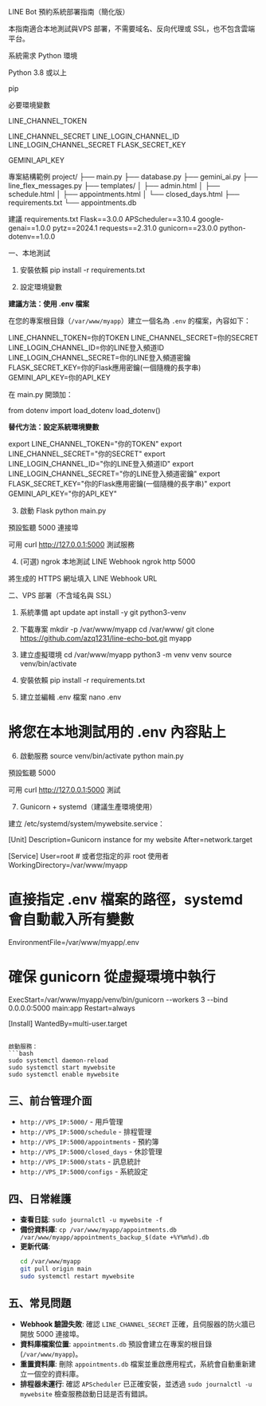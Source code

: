 LINE Bot 預約系統部署指南（簡化版）

本指南適合本地測試與VPS 部署，不需要域名、反向代理或 SSL，也不包含雲端平台。

系統需求
Python 環境

Python 3.8 或以上

pip

必要環境變數

LINE_CHANNEL_TOKEN

LINE_CHANNEL_SECRET
LINE_LOGIN_CHANNEL_ID
LINE_LOGIN_CHANNEL_SECRET
FLASK_SECRET_KEY

GEMINI_API_KEY

專案結構範例
project/
├── main.py
├── database.py
├── gemini_ai.py
├── line_flex_messages.py
├── templates/
│   ├── admin.html
│   ├── schedule.html
│   ├── appointments.html
│   └── closed_days.html
├── requirements.txt
└── appointments.db

建議 requirements.txt
Flask==3.0.0
APScheduler==3.10.4
google-genai==1.0.0
pytz==2024.1
requests==2.31.0
gunicorn==23.0.0
python-dotenv==1.0.0

一、本地測試
1. 安裝依賴
pip install -r requirements.txt

2. 設定環境變數

**建議方法：使用 .env 檔案**

在您的專案根目錄（`/var/www/myapp`）建立一個名為 `.env` 的檔案，內容如下：

LINE_CHANNEL_TOKEN=你的TOKEN
LINE_CHANNEL_SECRET=你的SECRET
LINE_LOGIN_CHANNEL_ID=你的LINE登入頻道ID
LINE_LOGIN_CHANNEL_SECRET=你的LINE登入頻道密鑰
FLASK_SECRET_KEY=你的Flask應用密鑰(一個隨機的長字串)
GEMINI_API_KEY=你的API_KEY

在 main.py 開頭加：

from dotenv import load_dotenv
load_dotenv()


**替代方法：設定系統環境變數**

export LINE_CHANNEL_TOKEN="你的TOKEN"
export LINE_CHANNEL_SECRET="你的SECRET"
export LINE_LOGIN_CHANNEL_ID="你的LINE登入頻道ID"
export LINE_LOGIN_CHANNEL_SECRET="你的LINE登入頻道密鑰"
export FLASK_SECRET_KEY="你的Flask應用密鑰(一個隨機的長字串)"
export GEMINI_API_KEY="你的API_KEY"

3. 啟動 Flask
python main.py


預設監聽 5000 連接埠

可用 curl http://127.0.0.1:5000 測試服務

4. (可選) ngrok 本地測試 LINE Webhook
ngrok http 5000


將生成的 HTTPS 網址填入 LINE Webhook URL

二、VPS 部署（不含域名與 SSL）
1. 系統準備
apt update
apt install -y git python3-venv

2. 下載專案
mkdir -p /var/www/myapp
cd /var/www/
git clone https://github.com/azq1231/line-echo-bot.git myapp

3. 建立虛擬環境
cd /var/www/myapp
python3 -m venv venv
source venv/bin/activate

4. 安裝依賴
pip install -r requirements.txt

5. 建立並編輯 .env 檔案
nano .env
# 將您在本地測試用的 .env 內容貼上

6. 啟動服務
source venv/bin/activate
python main.py


預設監聽 5000

可用 curl http://127.0.0.1:5000 測試

7. Gunicorn + systemd（建議生產環境使用）

建立 /etc/systemd/system/mywebsite.service：

[Unit]
Description=Gunicorn instance for my website
After=network.target

[Service]
User=root # 或者您指定的非 root 使用者
WorkingDirectory=/var/www/myapp
# 直接指定 .env 檔案的路徑，systemd 會自動載入所有變數
EnvironmentFile=/var/www/myapp/.env

# 確保 gunicorn 從虛擬環境中執行
ExecStart=/var/www/myapp/venv/bin/gunicorn --workers 3 --bind 0.0.0.0:5000 main:app
Restart=always

[Install]
WantedBy=multi-user.target
```

啟動服務：
```bash
sudo systemctl daemon-reload
sudo systemctl start mywebsite
sudo systemctl enable mywebsite
```

## 三、前台管理介面

*   `http://VPS_IP:5000/` - 用戶管理
*   `http://VPS_IP:5000/schedule` - 排程管理
*   `http://VPS_IP:5000/appointments` - 預約簿
*   `http://VPS_IP:5000/closed_days` - 休診管理
*   `http://VPS_IP:5000/stats` - 訊息統計
*   `http://VPS_IP:5000/configs` - 系統設定

## 四、日常維護

*   **查看日誌**: `sudo journalctl -u mywebsite -f`
*   **備份資料庫**: `cp /var/www/myapp/appointments.db /var/www/myapp/appointments_backup_$(date +%Y%m%d).db`
*   **更新代碼**:
    ```bash
    cd /var/www/myapp
    git pull origin main
    sudo systemctl restart mywebsite
    ```

## 五、常見問題

*   **Webhook 驗證失敗**: 確認 `LINE_CHANNEL_SECRET` 正確，且伺服器的防火牆已開放 5000 連接埠。
*   **資料庫檔案位置**: `appointments.db` 預設會建立在專案的根目錄 (`/var/www/myapp`)。
*   **重置資料庫**: 刪除 `appointments.db` 檔案並重啟應用程式，系統會自動重新建立一個空的資料庫。
*   **排程器未運行**: 確認 `APScheduler` 已正確安裝，並透過 `sudo journalctl -u mywebsite` 檢查服務啟動日誌是否有錯誤。